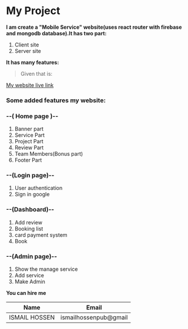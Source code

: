# My Project
**I am create a "Mobile Service" website(uses react router with firebase and mongodb database).It has two part:**
1. Client site
2. Server site

**It has many features:**
>Given that is:

[My website live link](https://book-store-73814.web.app/)

### Some added features my website:
### --( Home page )--
1. Banner part
2. Service Part
3. Project Part
4. Review Part
5. Team Members(Bonus part)
6. Footer Part

### --(Login page)--
1. User authentication
2. Sign in google  

### --(Dashboard)--
1. Add review
2. Booking list
3. card payment system
4. Book
### --(Admin page)--
1. Show the manage service
2. Add service
3. Make Admin

**You can hire me**

|Name| Email |
|---------|---------------|
|ISMAIL HOSSEN| ismailhossenpub@gmail| 